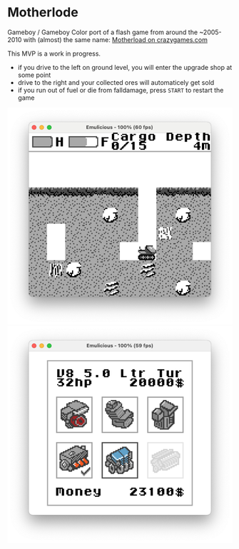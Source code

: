 # Motherlode
Gameboy / Gameboy Color port of a flash game from around the ~2005-2010 with (almost) the same name: [Motherload on crazygames.com](https://de.crazygames.com/spiele/motherload)

This MVP is a work in progress.

* if you drive to the left on ground level, you will enter the upgrade shop at some point
* drive to the right and your collected ores will automaticely get sold
* if you run out of fuel or die from falldamage, press `START` to restart the game

![alt text](https://github.com/weleusernamegod/motherlode/blob/5bb168a03a4f8296ae0399d790c0a0ade648494c/png/screenshot.png?raw=true)
![alt text](https://github.com/weleusernamegod/motherlode/blob/5bb168a03a4f8296ae0399d790c0a0ade648494c/png/screenshot_shop.png?raw=true)
